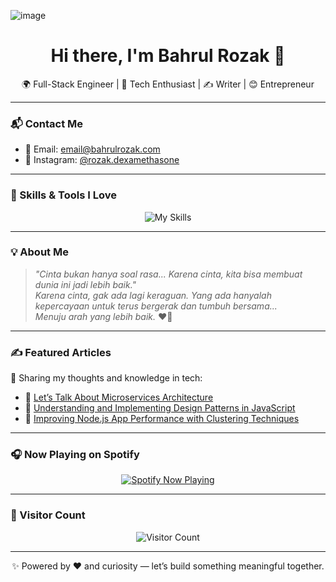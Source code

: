 ![image](https://media.licdn.com/dms/image/v2/D5616AQFt1uYbg_4qDw/profile-displaybackgroundimage-shrink_350_1400/B56ZfP1PvLHUAY-/0/1751538532763?e=1756944000&v=beta&t=Zh_KfxczTJCGR0kTC9OnoigArmlUUfsrktkBZT0J9KE)
<h1 align="center">Hi there, I'm Bahrul Rozak 👋</h1>

<p align="center">
  🌍 Full-Stack Engineer | 🧠 Tech Enthusiast | ✍️ Writer | 😊 Entrepreneur   
</p>

---

### 📬 Contact Me
- 📧 Email: [email@bahrulrozak.com](mailto:email@bahrulrozak.com)  
- 📸 Instagram: [@rozak.dexamethasone](https://www.instagram.com/rozak.dexamethasone)

---

### 🚀 Skills & Tools I Love
<p align="center">
  <img src="https://skillicons.dev/icons?i=html,javascript,typescript,dart,java,php,golang,c,python,bootstrap,django,flask,laravel,net,angular,firebase,mysql,mongodb,sqlite,ruby&theme=dark" alt="My Skills">
</p>

---

### 💡 About Me
> _"Cinta bukan hanya soal rasa... Karena cinta, kita bisa membuat dunia ini jadi lebih baik."_  
> _Karena cinta, gak ada lagi keraguan. Yang ada hanyalah kepercayaan untuk terus bergerak dan tumbuh bersama..._  
> _Menuju arah yang lebih baik._ ❤️🌱

---

### ✍️ Featured Articles
📘 Sharing my thoughts and knowledge in tech:

- 🧱 [Let’s Talk About Microservices Architecture](https://medium.com/@bahrulrozak/lets-talk-about-microservices-architecture-f38eee796001)  
- 🧠 [Understanding and Implementing Design Patterns in JavaScript](https://medium.com/@bahrulrozak/understanding-and-implementing-design-patterns-in-javascript-16551e3ae2aa)  
- 🚀 [Improving Node.js App Performance with Clustering Techniques](https://medium.com/@bahrulrozak/implementation-of-clustering-techniques-to-improve-node-js-application-performance-85aa75255a17)

---

### 🎧 Now Playing on Spotify
<p align="center">
  <a href="https://github.com/kittinan/spotify-github-profile">
    <img src="https://spotify-github-profile.kittinanx.com/api/view?uid=y815lrm95x23ga03elyv3x2jc&cover_image=true&theme=natemoo-re&show_offline=true&background_color=0000ff&interchange=true&bar_color=ff0000&bar_color_cover=true" alt="Spotify Now Playing">
  </a>
</p>

---

### 🔢 Visitor Count
<p align="center">
  <img src="https://visitcount.itsvg.in/api?id=Bahrul-Rozak&icon=0&color=0" alt="Visitor Count">
</p>

---

<p align="center">
  ✨ Powered by ❤️ and curiosity — let’s build something meaningful together.
</p>

<!-- Proudly generated by GPRM ( https://gprm.itsvg.in ) -->
